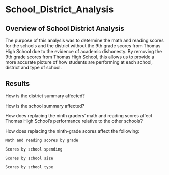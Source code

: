 # School_District_Analysis
## Overview of School District Analysis
The purpose of this analysis was to determine the math and reading scores for the schools and the district without the 9th grade scores from Thomas High School due to the evidence of academic dishonesty. By removing the 9th grade scores from Thomas High School, this allows us to provide a more accurate picture of how students are performing at each school, district and type of school. 

## Results
  How is the district summary affected?
  
  How is the school summary affected?
  
  How does replacing the ninth graders’ math and reading scores affect Thomas High School’s performance relative to the other schools?
  
  How does replacing the ninth-grade scores affect the following:
  
    Math and reading scores by grade
    
    Scores by school spending
    
    Scores by school size
    
    Scores by school type
